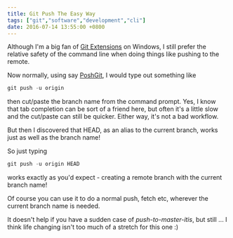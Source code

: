 ```yaml
---
title: Git Push The Easy Way
tags: ["git","software","development","cli"]
date: 2016-07-14 13:55:00 +0800
---
```


Although I'm a big fan of [Git Extensions](https://gitextensions.github.io) on Windows, I still prefer the relative safety of the command line when doing things like pushing to the remote.

Now normally, using say [PoshGit](https://github.com/dahlbyk/posh-git), I would type out something like

```powershell
git push -u origin
```

then cut/paste the branch name from the command prompt. Yes, I know that tab completion can be sort of a friend here, but often it's a little slow and the cut/paste can still be quicker. Either way, it's not a bad workflow.

But then I discovered that HEAD, as an alias to the current branch, works just as well as the branch name!

So just typing

```powershell
git push -u origin HEAD
```

works exactly as you'd expect - creating a remote branch with the current branch name!

Of course you can use it to do a normal push, fetch etc, wherever the current branch name is needed.

It doesn't help if you have a sudden case of _push-to-master-itis_, but still ... I think life changing isn't too much of a stretch for this one :)
